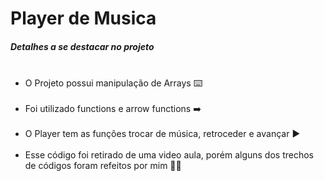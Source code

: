# Player de Musica
<h5>Detalhes a se destacar no projeto</h5>

<ul>
     <li>O Projeto possui manipulação de Arrays ⌨️</li>
     <li>Foi utilizado functions e arrow functions ➡️</li>
     <li>O Player tem as funções trocar de música, retroceder e avançar ▶️</li>
     <li>Esse código foi retirado de uma video aula, porém alguns dos trechos de códigos foram refeitos por mim 👩‍💻</li>
</ul>
